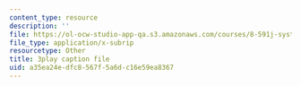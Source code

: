 ```yaml
---
content_type: resource
description: ''
file: https://ol-ocw-studio-app-qa.s3.amazonaws.com/courses/8-591j-systems-biology-fall-2014/a35ea24edfc8567f5a6dc16e59ea8367_9yGxpWVWYDY.srt
file_type: application/x-subrip
resourcetype: Other
title: 3play caption file
uid: a35ea24e-dfc8-567f-5a6d-c16e59ea8367
---
```

